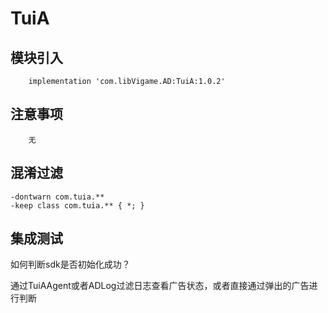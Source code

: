 # TuiA

## 模块引入

```text
    implementation 'com.libVigame.AD:TuiA:1.0.2'
```

## 注意事项

```text
    无
```

## 混淆过滤

```text
-dontwarn com.tuia.**
-keep class com.tuia.** { *; }
```

## 集成测试

如何判断sdk是否初始化成功？

通过TuiAAgent或者ADLog过滤日志查看广告状态，或者直接通过弹出的广告进行判断

